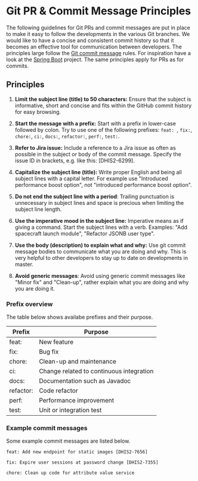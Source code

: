# Git PR & Commit Message Principles

The following guidelines for Git PRs and commit messages are put in place to make it easy to follow the developments in the various Git branches. We would like to have a concise and consistent commit history so that it becomes an effective tool for communication between developers. The principles large follow the [Git commit message](https://chris.beams.io/posts/git-commit/) rules. For inspiration have a look at the [Spring Boot](https://github.com/spring-projects/spring-boot/commits/master) project. The same principles apply for PRs as for commits.


## Principles

1. **Limit the subject line (title) to 50 characters:** Ensure that the subject is informative, short and concise and fits within the GitHub commit history for easy browsing.

2. **Start the message with a prefix:** Start with a prefix in lower-case followed by colon. Try to use one of the following prefixes: `feat: `, `fix:`, `chore:`, `ci:`, `docs:`, `refactor:`, `perf:`, `test:`.

3. **Refer to Jira issue:** Include a reference to a Jira issue as often as possible in the subject or body of the commit message. Specify the issue ID in brackets, e.g. like this: [DHIS2-6299].

3. **Capitalize the subject line (title):** Write proper English and being all subject lines with a capital letter. For example use "Introduced performance boost option", not "introduced performance boost option".

4. **Do not end the subject line with a period**: Trailing punctuation is unnecessary in subject lines and space is precious when limiting the subject line length.

5. **Use the imperative mood in the subject line:** Imperative means as if giving a command. Start the subject lines with a verb. Examples: "Add spacecraft launch module", "Refactor JSONB user type".

6. **Use the body (description) to explain what and why:** Use git commit message bodies to communicate what you are doing and why. This is very helpful to other developers to stay up to date on developments in master.

7. **Avoid generic messages**: Avoid using generic commit messages like "Minor fix" and "Clean-up", rather explain what you are doing and why you are doing it.

### Prefix overview

The table below shows availabe prefixes and their purpose.

Prefix | Purpose
--- | ---
feat: | New feature
fix: | Bug fix
chore: | Clean-up and maintenance
ci: | Change related to continuous integration
docs: | Documentation such as Javadoc
refactor: | Code refactor
perf: | Performance improvement
test: | Unit or integration test

### Example commit messages

Some example commit messages are listed below.

    feat: Add new endpoint for static images [DHIS2-7656]

    fix: Expire user sessions at password change [DHIS2-7355]

    chore: Clean up code for attribute value service
